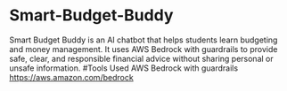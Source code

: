# Smart-Budget-Buddy
Smart Budget Buddy is an AI chatbot that helps students learn budgeting and money management. It uses AWS Bedrock with guardrails to provide safe, clear, and responsible financial advice without sharing personal or unsafe information.
#Tools Used
AWS Bedrock with guardrails 
https://aws.amazon.com/bedrock
